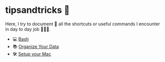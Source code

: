 # tipsandtricks 💨

Here, I try to document 📄 all the shortcuts or useful commands I encounter in day to day job 👨🏽‍💻. 

- 💻 [Bash](https://github.com/ygivenx/tipsandtricks/blob/9cbcf06a74903ca37527779922cfaa7c20f7519e/bash_tricks.md)
- 📚 [Organize Your Data](https://github.com/ygivenx/tipsandtricks/blob/9cbcf06a74903ca37527779922cfaa7c20f7519e/organize_data.md)
- 🛠 [Setup your Mac](https://github.com/ygivenx/tipsandtricks/blob/89099a1de9bbb9c3ac6619436213b9907b200066/setup-mac-data-science.md)
